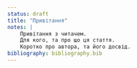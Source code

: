 ```yaml
---
status: draft
title: "Привітання"
notes: |
    Привітання з читачем.
    Для кого, та про що ця стаття.
    Коротко про автора, та його досвід.
bibliography: bibliography.bib
---
```


